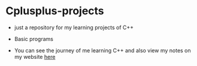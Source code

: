 # Cplusplus-projects

- just a repository for my learning projects of C++
- Basic programs

- You can see the journey of me learning C++ and also view my notes on my website [here](https://medochikita.github.io)
